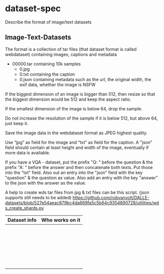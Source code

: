 # dataset-spec
Describe the format of image/text datasets

## Image-Text-Datasets

The format is a collection of tar files (that dataset format is called webdataset) containing images, captions and metadata

* 00000.tar containing 10k samples
  * 0.jpg
  * 0.txt containing the caption
  * 0.json containing metadata such as the url, the original width, the exif data, whether the image is NSFW


If the biggest dimension of an image is bigger than 512, then resize so that the biggest dimension would be 512 and keep the aspect ratio.

If the smallest dimension of the image is below 64, drop the sample.

Do not increase the resolution of the sample if it is below 512, but above 64, just keep it.

Save the image data in the webdataset format as JPEG highest quality.

Use “jpg” as field for the image and “txt” as field for the caption.
A "json" field should contain at least height and width of the image, eventually if more data is available.

If you have a VQA - dataset, put the prefix "Q: " before the question & the prefix "A: " before the answer and then concatenate both texts. Put those into the "txt" field.
Also out an entry into the "json" field with the key "question" & the question as value. Also add an entry with the key "answer" to the json with the answer as the value.

A help to create wds tar files from jpg & txt files can be this script. (json supports still needs to be added) https://github.com/robvanvolt/DALLE-datasets/blob/527e54aeac879bc4da669fa5c5b64c9354890728/utilities/wds_create_shards.py

|  Dataset info  |  Who works on it  |
|---|---|
|   |   | 
|   |   | 
|   |   | 
|   |   | 
|   |   | 
|   |   | 
|   |   | 
|   |   | 
|   |   | 
|   |   | 
|   |   | 
|   |   | 
|   |   | 
|   |   | 
|   |   | 
|   |   | 
|   |   | 
|   |   | 
|   |   | 
|   |   | 
|   |   | 
|   |   | 
|   |   | 
|   |   | 
